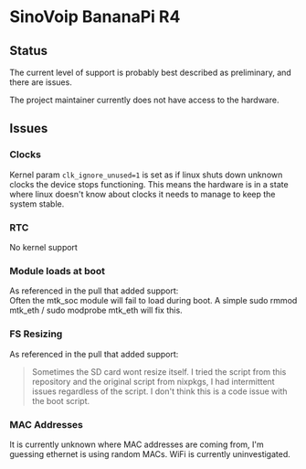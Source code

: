 # SinoVoip BananaPi R4

## Status

The current level of support is probably best described as preliminary, and there are issues.

The project maintainer currently does not have access to the hardware.


## Issues

### Clocks

Kernel param `clk_ignore_unused=1` is set as if linux shuts down unknown clocks the device stops functioning.  This means the hardware is in a state where linux doesn't know about clocks it needs to manage to keep the system stable.


### RTC

No kernel support


### Module loads at boot

As referenced in the pull that added support:  
Often the mtk_soc module will fail to load during boot. A simple sudo rmmod mtk_eth / sudo modprobe mtk_eth will fix this.


### FS Resizing

As referenced in the pull that added support:  
> Sometimes the SD card wont resize itself. I tried the script from this repository and the original script from nixpkgs, I had intermittent issues regardless of the script. I don't think this is a code issue with the boot script.


### MAC Addresses

It is currently unknown where MAC addresses are coming from, I'm guessing ethernet is using random MACs.  WiFi is currently uninvestigated.
